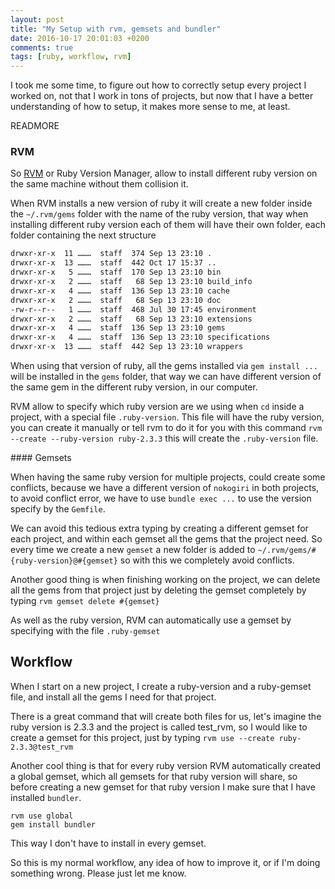 ```yaml
---
layout: post
title: "My Setup with rvm, gemsets and bundler"
date: 2016-10-17 20:01:03 +0200
comments: true
tags: [ruby, workflow, rvm]
---
```


I took me some time, to figure out how to correctly setup every project I worked on, not that I work in tons of projects, but now that I have a better understanding of how to setup, it makes more sense to me, at least.

READMORE

### RVM

So [RVM](https://rvm.io/) or Ruby Version Manager, allow to install different ruby version on the same machine without them collision it.


When RVM installs a new version of ruby it will create a new folder inside the `~/.rvm/gems` folder with the name of the ruby version, that way when installing different ruby version each of them will have their own folder, each folder containing the next structure
```bash
drwxr-xr-x  11 ………  staff  374 Sep 13 23:10 .
drwxr-xr-x  13 ………  staff  442 Oct 17 15:37 ..
drwxr-xr-x   5 ………  staff  170 Sep 13 23:10 bin
drwxr-xr-x   2 ………  staff   68 Sep 13 23:10 build_info
drwxr-xr-x   4 ………  staff  136 Sep 13 23:10 cache
drwxr-xr-x   2 ………  staff   68 Sep 13 23:10 doc
-rw-r--r--   1 ………  staff  468 Jul 30 17:45 environment
drwxr-xr-x   2 ………  staff   68 Sep 13 23:10 extensions
drwxr-xr-x   4 ………  staff  136 Sep 13 23:10 gems
drwxr-xr-x   4 ………  staff  136 Sep 13 23:10 specifications
drwxr-xr-x  13 ………  staff  442 Sep 13 23:10 wrappers
```
When using that version of ruby, all the gems installed via `gem install ...` will be installed in the `gems` folder, that way we can have different version of the same gem in the different ruby version, in our computer.

RVM allow to specify which ruby version are we using when `cd` inside a project, with a special file `.ruby-version`. This file will have the ruby version, you can create it manually or tell rvm to do it for you with this command
`rvm --create --ruby-version ruby-2.3.3` this will create the `.ruby-version` file.

#### Gemsets

When having the same ruby version for multiple projects, could create some conflicts, because we have a different version of `nokogiri` in both projects, to avoid conflict error, we have to use `bundle exec ...` to use the version specify by the `Gemfile`.

We can avoid this tedious extra typing by creating a different gemset for each project, and within each gemset all the gems that the project need. So every time we create a new `gemset` a new folder is added to `~/.rvm/gems/#{ruby-version}@#{gemset}` so with this we completely avoid conflicts.

Another good thing is when finishing working on the project, we can delete all the gems from that project just by deleting the gemset completely by typing `rvm gemset delete #{gemset}`

As well as the ruby version, RVM can automatically use a gemset by specifying with the file `.ruby-gemset`

## Workflow

When I start on a new project, I create a ruby-version and a ruby-gemset file, and install all the gems I need for that project.

There is a great command that will create both files for us, let's imagine the ruby version is 2.3.3 and the project is called test_rvm, so I would like to create a gemset for this project, just by typing `rvm use --create ruby-2.3.3@test_rvm`

Another cool thing is that for every ruby version RVM automatically created a global gemset, which all gemsets for that ruby version will share, so before creating a new gemset for that ruby version I make sure that I have installed `bundler`.

```
rvm use global
gem install bundler
```

This way I don't have to install in every gemset.

So this is my normal workflow, any idea of how to improve it, or if I'm doing something wrong. Please just let me know.
